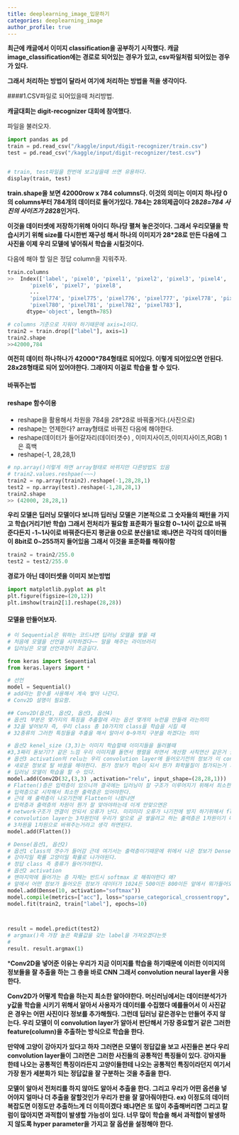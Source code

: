 ```yaml
---
title: deeplearning_image_입문하기
categories: deeplearning_image
author_profile: true
---
```


**최근에 캐글에서 이미지 classification을 공부하기 시작했다.
캐글 image_classification에는 경로로 되어있는 경우가 있고, csv파일처럼 되어있는 경우가 있다.**


**그래서 처리하는 방법이 달라서 여기에 처리하는 방법을 적을 생각이다.**


####1.CSV파일로 되어있을때 처리방법.

**캐글대회는 digit-recognizer 대회에 참여했다.**

파일을 불러오자.
```python
import pandas as pd
train = pd.read_csv("/kaggle/input/digit-recognizer/train.csv")
test = pd.read_csv("/kaggle/input/digit-recognizer/test.csv")


# train, test파일을 한번에 보고싶을때 쓰면 유용하다.
display(train, test)
```

**train.shape을 보면 42000row x 784 columns다. 이것의 의미는 이미지 하나당 0의 columns부터 784개의 데이터로 들어가있다. 784는 28의제곱이다 28*28=784 사진의 사이즈가 28*28인거다.**

**이것을 데이터셋에 저장하기위해 아이디 하나당 펼쳐 놓은것이다.
그래서 우리모델을 학습시키기 위해 size를 다시한번 재구성 해서 하나의 이미지가 28*28로 만든 다음에 그 사진을 이제 우리 모델에 넣어줘서 학습을 시킬것이다.**

다음에 해야 할 일은 정답 column을 지워주자.

```python
train.columns
>>  Index(['label', 'pixel0', 'pixel1', 'pixel2', 'pixel3', 'pixel4', 'pixel5',
       'pixel6', 'pixel7', 'pixel8',
       ...
       'pixel774', 'pixel775', 'pixel776', 'pixel777', 'pixel778', 'pixel779',
       'pixel780', 'pixel781', 'pixel782', 'pixel783'],
      dtype='object', length=785)

# columns 기준으로 지워야 하기때문에 axis=1이다.
train2 = train.drop(["label"], axis=1)
train2.shape
>>42000,784
```
**여전히 데이터 하나하나가 42000*784형태로 되어있다. 이렇게 되어있으면 안된다. 28x28형태로 되어 있어야한다. 그래야지 이걸로 학습을 할 수 있다.**

#### 바꿔주는법
#### reshape 함수이용
   - reshape을 활용해서 차원을 784을 28*28로 바꿔줄거다.(사진으로)
   - reshape는 언제한다? array형태로 바꿔진 다음에 해야한다.
   - reshape(데이터가 들어갈자리(데이터갯수) , 이미지사이즈,이미지사이즈,RGB) 1은 흑백 
   - reshape(-1, 28,28,1)


```python
# np.array()이렇게 하면 array형태로 바뀌지만 다른방법도 있음
# train2.values.reshpae(~~~)
train2 = np.array(train2).reshape(-1,28,28,1)
test2 = np.array(test).reshape(-1,28,28,1)
train2.shape
>> (42000, 28,28,1)
```
**우리 모델은 딥러닝 모델이다 보니까 딥러닝 모델은 기본적으로
그 숫자들의 패턴을 가지고 학습(거리기반 학습) 그래서 전처리가 필요함 표준화가 필요함 0~1사이 값으로 바꿔준다든지 -1~1사이로 바꿔준다든지 평균을 0으로 분산을1로 왜냐면은 각각의 데이터들이 8bit로  0~255까지 들어있음 그래서 이것을 표준화를 해줘야함**

```python
train2 = train2/255.0
test2 = test2/255.0
```
**경로가 아닌 데이터셋을 이미지 보는방법**
```python
import matplotlib.pyplot as plt
plt.figure(figsize=(20,12))
plt.imshow(train2[1].reshape(28,28))
```


#### 모델을 만들어보자.

```python
# 이 Sequential은 뭐하는 코드냐면 딥러닝 모델을 쌓을 때
# 처음에 모델을 선언을 시작하겠다~~ 말을 해주는 라이브러리
# 딥러닝은 모델 선언과정이 조금길다.

from keras import Sequential
from keras.layers import *

# 선언
model = Sequential()
# add라는 함수를 사용해서 계속 쌓아 나간다. 
# Conv2D 설명이 필요함.

## Conv2D(옵션1, 옵션2, 옵션3, 옵션4)
# 옵션1 부분은 몇가지의 특징을 추출할래 라는 옵션 몇개의 뉴런을 만들래 라는의미
# 32을 넣어보자 즉, 우리 class 총 10가지의 class을 학습을 시킬 때
# 32종류의 그러한 특징들을 추출을 해서 알아서 0~9까지 구분을 하겠다는 의미 

# 옵션2 kenel_size (3,3)는 이미지 학습할때 이미지들을 둘러볼때
#3,3짜리 돋보기?? 같은 느낌 우리 이미지를 돌면서 행렬을 하면서 계산함 사칙연산 같은거 필터
# 옵션3 activation의 relu는 우리 convolution layer에 들어오기전의 정보가 이 convolution layer을 거치면서 어떤 새로운정보로 변형이 된다. 이때 딥러닝이기 위해서는 반드시 어떤 비선형적인 느낌을 갖는
# 새로운 정보로 탈 바꿈을 해야한다. 뭔가 정보가 학습이 되서 뭔가 화학물질이 첨가되는거 처럼 값이 바껴서 새로운 정보로 바꿔어야지만 
# 딥러닝 모델이 학습을 할 수 있다. 
model.add(Conv2D(32,(3,3) ,activation="relu", input_shape=(28,28,1)))
# Flatten()층은 입력층이 있으니까 결국에는 딥러닝이 잘 구조가 이루어지기 위해서 최소한 출력층은 있어야한다. 그러니까 
# 입력층으로 시작해서 최소한 출력층은 있어야한다.
# 근데 왜 출력층이 나오기전에 Flatten이 나왔냐면
# 입력층과 출력층의 차원이 뭔가 잘 맞아야하는데 이게 안맞으면은 
# network구조가 연결이 안되서 오류가 난다. 미리미리 오류가 나기전에 방지 하기위해서 flatten층을 넣어주었다.
# convolution layer는 3차원인데 우리가 앞으로 곧 쌓을려고 하는 출력층은 1차원이기 때문에 이거를 구조를 잘 연결을 시켜줘야 한다.
# 3차원을 1차원으로 바꿔주는거라고 생각 하면된다.
model.add(Flatten())

# Dense(옵션1, 옵션2)
# 옵션1 class의 갯수가 들어감 근데 여기서는 출력층이기때문에 위에서 나온 정보가 Dense layer에 들어오기전 그 input들이 결국에는 dense layer에 거쳐서 나가고 밖으로 나갈때는 결국 각각 class별 예측을 해야되니까 y값 즉 확률값으로 나가야한다. 
# 강아지일 확률 고양이일 확률로 나가야된다.
# 정답 class 즉 종류가 들어가야한다.
# 옵션2 activation 
# 맨마지막에 들어가는 층 자체는 반드시 softmax 로 해줘야한다 왜?
# 앞에서 어떤 정보가 들어오든 정보가 데이터가 1024든 500이든 800이든 앞에서 뭐가들어오든지 나갈때는 0~1 사이 확률값으로 나가야한다. 강아지일 확률 고양이일 확률 0~1사이로 바꿔주는 softmax로
model.add(Dense(10, activation="softmax"))
model.compile(metrics=["acc"], loss="sparse_categorical_crossentropy", optimizer="adam")
model.fit(train2, train["label"], epochs=10)



result = model.predict(test2)
# argmax()즉 가장 높은 확률값을 갖는 label을 가져오겠다는뜻
# 
result. result.argmax(1)
```

***Conv2D을 넣어준 이유는 우리가 지금 이미지를 학습을 하기때문에 이러한 이미지의 정보들을 잘 추출을 하는 그 층을 바로 CNN 그래서 convolution neural layer을 사용한다.**

**Conv2D가 어떻게 학습을 하는지 최소한 알아야한다. 머신러닝에서는 데이터분석가가 y값을 학습을 시키기 위해서 알아서 사용자가 데이터를 수집했다 예를들어서 이 사진같은 경우는 어떤 사진이다 정보를 추가해줬다. 그런데 딥러닝 같은경우는 만들어 주지 않는다. 우리 모델이 이 convolution layer가 알아서 판단해서 가장 중요할거 같은 그러한 feature(column)을 추출하는 방식으로 학습을 한다.**


**만약에 고양이 강아지가 있다고 하자 그러면은 모델이 정답값을 보고 사진들은 본다 우리 convolution layer들이 그러면은 그러한 사진들의 공통적인 특징들이 있다. 강아지들한테 나오는 공통적인 특징이라든지 고양이들한테 나오는 공통적인 특징이라던지 여기서 가장 뭔가 세분화가 되는 정답값을 잘 구분하는 것을 추출을 한다.**

**모델이 알아서 전처리를 하지 않아도 알아서 추출을 한다. 그리고 우리가 어떤 옵션을 넣어야지 얼마나 더 추출을 잘할것인가 우리가 판을 잘 깔아줘야한다. ex) 이정도의 데이터복잡도면 이정도만 추출하느게 더 이득이겠다 왜냐면은 또 많이 추출해버리면 그리고 칼럼이 많아지면 과적합이 발생할 가능성이 있다. 너무 많이 학습을 해서 과적합이 발생하지 않도록 hyper parameter을 가지고 잘 옵션을 설정해야 한다.**


